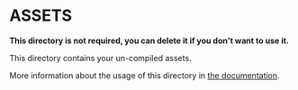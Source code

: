 # ASSETS

**This directory is not required, you can delete it if you don't want to use it.**

This directory contains your un-compiled assets.

More information about the usage of this directory in [the documentation](https://nuxtjs.org/guide/assets#webpacked).
